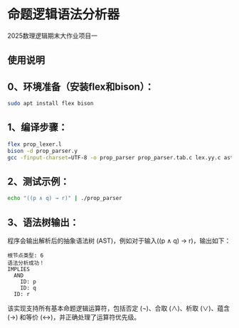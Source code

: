 # 命题逻辑语法分析器
2025数理逻辑期末大作业项目一
## 使用说明

## 0、环境准备（安装flex和bison）：
```bash
sudo apt install flex bison
```

## 1、编译步骤：
```bash
flex prop_lexer.l
bison -d prop_parser.y
gcc -finput-charset=UTF-8 -o prop_parser prop_parser.tab.c lex.yy.c ast.c -lfl
```

## 2、测试示例：
```bash
echo "((p ∧ q) → r)" | ./prop_parser
```

## 3、语法树输出：
程序会输出解析后的抽象语法树 (AST)，例如对于输入((p ∧ q) → r)，输出如下：

```plaintext
根节点类型: 6
语法分析成功！
IMPLIES
  AND
    ID: p
    ID: q
  ID: r
```

该实现支持所有基本命题逻辑运算符，包括否定 (¬)、合取 (∧)、析取 (∨)、蕴含 (→) 和等价 (↔)，并正确处理了运算符优先级。
